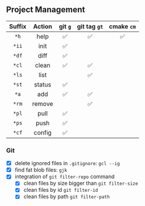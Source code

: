 ## Project Management

| Suffix | Action | git `g` | git tag `gt` | cmake `cm` |
| :----: | :----: | :-----: | :----------: | :--------: |
|  `*h`  |  help  |   ✅    |      ✅      |     ✅     |
| `*ii`  |  init  |   ✅    |              |            |
| `*df`  |  diff  |   ✅    |              |            |
| `*cl`  | clean  |   ✅    |      ✅      |            |
| `*ls`  |  list  |         |      ✅      |            |
| `*st`  | status |   ✅    |              |            |
|  `*a`  |  add   |   ✅    |      ✅      |            |
| `*rm`  | remove |         |      ✅      |            |
| `*pl`  |  pull  |   ✅    |              |            |
| `*ps`  |  push  |   ✅    |              |            |
| `*cf`  | config |   ✅    |              |            |

### Git

- [x] delete ignored files in `.gitignore`: `gcl --ig`
- [x] find fat blob files: `gjk`
- [x] integration of `git filter-repo` command
  - [x] clean files by size bigger than `git filter-size`
  - [x] clean files by id `git filter-id`
  - [x] clean files by path `git filter-path`
